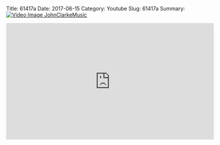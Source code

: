 Title: 61417a
Date: 2017-06-15
Category: Youtube
Slug: 61417a
Summary: <a href="/61417a.html/"><img src="https://i.ytimg.com/vi/IM5viCjjZLw/hqdefault.jpg" alt="Video Image JohnClarkeMusic"></a>

<iframe width="560" height="315" src="https://www.youtube.com/embed/IM5viCjjZLw" title="YouTube video player" frameborder="0" allow="accelerometer; autoplay; clipboard-write; encrypted-media; gyroscope; picture-in-picture" allowfullscreen></iframe>

